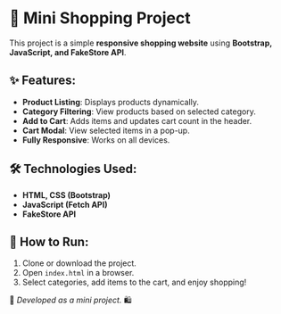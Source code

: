 # 🛒 Mini Shopping Project

This project is a simple **responsive shopping website** using **Bootstrap, JavaScript, and FakeStore API**.

## ✨ Features:
- **Product Listing**: Displays products dynamically.
- **Category Filtering**: View products based on selected category.
- **Add to Cart**: Adds items and updates cart count in the header.
- **Cart Modal**: View selected items in a pop-up.
- **Fully Responsive**: Works on all devices.

## 🛠️ Technologies Used:
- **HTML, CSS (Bootstrap)**
- **JavaScript (Fetch API)**
- **FakeStore API**

## 🚀 How to Run:
1. Clone or download the project.
2. Open `index.html` in a browser.
3. Select categories, add items to the cart, and enjoy shopping!

📌 _Developed as a mini project._ 🛍️
